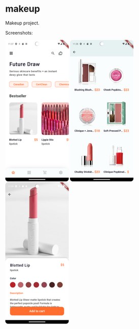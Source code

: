# makeup

Makeup project.

Screenshots:

<img src="https://github.com/EvgeniyaSimonova/makeup/blob/master/makeup_main_screen.png" width="200" />
<img src="https://github.com/EvgeniyaSimonova/makeup/blob/master/makeup_catalog.png" width="200" />
<img src="https://github.com/EvgeniyaSimonova/makeup/blob/master/make_up_detail_screen.png" width="200" />


